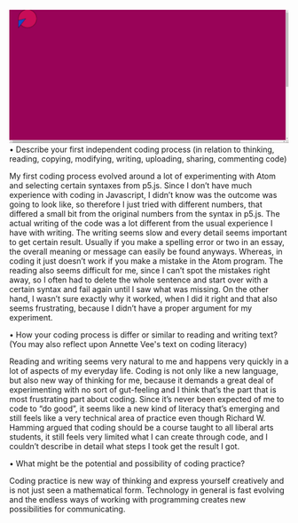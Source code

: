 ![alt tekst](mini_ex_1.PNG)
•	Describe your first independent coding process (in relation to thinking, reading, copying, modifying, writing, uploading, sharing, commenting code)

My first coding process evolved around a lot of experimenting with Atom and selecting certain syntaxes from p5.js. Since I don’t have much experience with coding in Javascript, I didn’t know was the outcome was going to look like, so therefore I just tried with different numbers, that differed a small bit from the original numbers from the syntax in p5.js. The actual writing of the code was a lot different from the usual experience I have with writing. The writing seems slow and every detail seems important to get certain result. Usually if you make a spelling error or two in an essay, the overall meaning or message can easily be found anyways. Whereas, in coding it just doesn’t work if you make a mistake in the Atom program. The reading also seems difficult for me, since I can’t spot the mistakes right away, so I often had to delete the whole sentence and start over with a certain syntax and fail again until I saw what was missing. On the other hand, I wasn’t sure exactly why it worked, when I did it right and that also seems frustrating, because I didn’t have a proper argument for my experiment. 


•	How your coding process is differ or similar to reading and writing text? (You may also reflect upon Annette Vee's text on coding literacy)

Reading and writing seems very natural to me and happens very quickly in a lot of aspects of my everyday life. Coding is not only like a new language, but also new way of thinking for me, because it demands a great deal of experimenting with no sort of gut-feeling and I think that’s the part that is most frustrating part about coding. Since it’s never been expected of me to code to “do good”, it seems like a new kind of literacy that’s emerging and still feels like a very technical area of practice even though Richard W. Hamming argued that coding should be a course taught to all liberal arts students, it still feels very limited what I can create through code, and I couldn’t describe in detail what steps I took get the result I got. 


•	What might be the potential and possibility of coding practice?

Coding practice is new way of thinking and express yourself creatively and is not just seen a mathematical form. Technology in general is fast evolving and the endless ways of working with programming creates new possibilities for communicating. 

